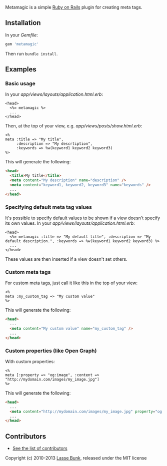 Metamagic is a simple [Ruby on Rails](http://rubyonrails.org) plugin for creating meta tags.

Installation
------------

In your *Gemfile*:

```ruby
gem 'metamagic'
```
  
Then run `bundle install`.

Examples
--------

### Basic usage

In your *app/views/layouts/application.html.erb*:

```erb
<head>
  <%= metamagic %>
  ...
</head>
```

Then, at the top of your view, e.g. *app/views/posts/show.html.erb*:

```erb
<%
meta :title => "My title",
     :description => "My descrtiption",
     :keywords => %w(keyword1 keyword2 keyword3)
%>
```

This will generate the following:

```html
<head>
  <title>My title</title>
  <meta content="My description" name="description" />
  <meta content="keyword1, keyword2, keyword3" name="keywords" />
  ...
</head>
```

### Specifying default meta tag values

It's possible to specify default values to be shown if a view doesn't specify its own values. In your *app/views/layouts/application.html.erb*:

```erb
<head>
  <%= metamagic :title => "My default title", :description => "My default description.", :keywords => %w(keyword1 keyword2 keyword3) %>
  ...
</head>
```

These values are then inserted if a view doesn't set others.

### Custom meta tags

For custom meta tags, just call it like this in the top of your view:

```erb
<%
meta :my_custom_tag => "My custom value"
%>
```
  
This will generate the following:

```html
<head>
  ...
  <meta content="My custom value" name="my_custom_tag" />
  ...
</head>
```

### Custom properties (like Open Graph)

With custom properties:

```erb
<%
meta [:property => "og:image", :content => "http://mydomain.com/images/my_image.jpg"]
%>
```

This will generate the following:

```html
<head>
  ...
  <meta content="http://mydomain.com/images/my_image.jpg" property="og:image" />
  ...
</head>
```

Contributors
------------

* [See the list of contributors](https://github.com/lassebunk/metamagic/graphs/contributors)

Copyright (c) 2010-2013 [Lasse Bunk](http://lassebunk.dk), released under the MIT license
